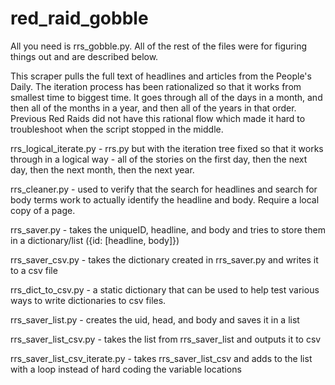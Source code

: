 # red_raid_gobble

All you  need is rrs_gobble.py.  All of the rest of the files were for figuring things out and are described below.

This scraper pulls the full text of headlines and articles from the People's Daily.  The iteration process has been rationalized so that it works from smallest time to biggest time.  It goes through all of the days in a month, and then all of the months in a year, and then all of the years in that order.  Previous Red Raids did not have this rational flow which made it hard to troubleshoot when the script stopped in the middle.

rrs_logical_iterate.py - rrs.py but with the iteration tree fixed so that it works through in a logical way - all of the stories on the first day, then the next day, then the next month, then the next year.  

rrs_cleaner.py - used to verify that the search for headlines and search for body terms work to actually identify the headline and body. Require a local copy of a page.

rrs_saver.py - takes the uniqueID, headline, and body and tries to store them in a dictionary/list ({id: [headline, body]})

rrs_saver_csv.py - takes the dictionary created in rrs_saver.py and writes it to a csv file

rrs_dict_to_csv.py - a static dictionary that can be used to help test various ways to write dictionaries to csv files.

rrs_saver_list.py - creates the uid, head, and body and saves it in a list

rrs_saver_list_csv.py - takes the list from rrs_saver_list and outputs it to csv

rrs_saver_list_csv_iterate.py - takes rrs_saver_list_csv and adds to the list with a loop instead of hard coding the variable locations 
